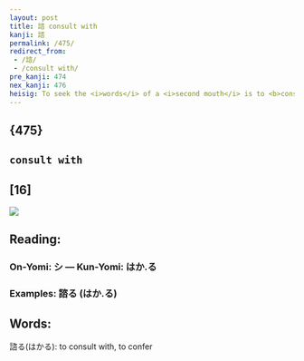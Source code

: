 ```yaml
---
layout: post
title: 諮 consult with
kanji: 諮
permalink: /475/
redirect_from:
 - /諮/
 - /consult with/
pre_kanji: 474
nex_kanji: 476
heisig: To seek the <i>words</i> of a <i>second mouth</i> is to <b>consult with</b> someone about something.
---
```


## {475}

## `consult with`

## [16]

<div class="stroke"><img src="E8ABAE.png" /></div>

## Reading:

### On-Yomi: シ &mdash; Kun-Yomi: はか.る

### Examples: 諮る (はか.る)

## Words:

諮る(はかる): to consult with, to confer
